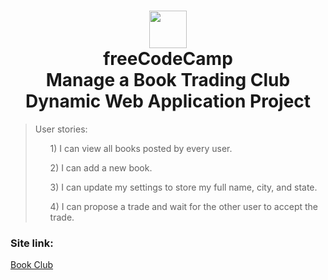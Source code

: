 <h1 align = "center">
<img width="60px" src ="https://avatars0.githubusercontent.com/u/9892522?s=400&v=4" /> <br/>
freeCodeCamp <br/>
Manage a Book Trading Club Dynamic Web Application Project</h1>

<blockquote>
      User stories:
      <ul>1) I can view all books posted by every user.</ul>
      <ul>2) I can add a new book.</ul>
      <ul>3) I can update my settings to store my full name, city, and state.</ul>
      <ul>4) I can propose a trade and wait for the other user to accept the trade.</ul>
</blockquote>

<h3>Site link:</h3>
 <a href="https://secure-escarpment-13976.herokuapp.com/">Book Club</a>
